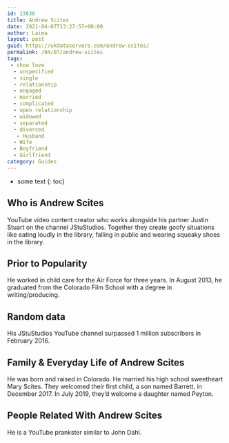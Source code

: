 ```yaml
---
id: 13636
title: Andrew Scites
date: 2021-04-07T13:27:57+00:00
author: Laima
layout: post
guid: https://ukdataservers.com/andrew-scites/
permalink: /04/07/andrew-scites
tags:
 - show love
  - unspecified
  - single
  - relationship
  - engaged
  - married
  - complicated
  - open relationship
  - widowed
  - separated
  - divorced
   - Husband
  - Wife
  - Boyfriend
  - Girlfriend
category: Guides
---
```


* some text
{: toc}


## Who is Andrew Scites
                  
                  
                  
YouTube video content creator who works alongside his partner Justin Stuart on the channel JStuStudios. Together they create goofy situations like eating loudly in the library, falling in public and wearing squeaky shoes in the library.
                  
              
            
              
            
                
                
                
## Prior to Popularity
                  
                  
                  
He worked in child care for the Air Force for three years. In August 2013, he graduated from the Colorado Film School with a degree in writing/producing.
                  
              
            
              
            
                
                
                
## Random data
                  
                  
                  
His JStuStudios YouTube channel surpassed 1 million subscribers in February 2016. 
                  
              
            
              
            
                
                
                
## Family & Everyday Life of Andrew Scites
                  
                  
                  
He was born and raised in Colorado. He married his high school sweetheart Mary Scites. They welcomed their first child, a son named Barrett, in December 2017. In July 2019, they&#8217;d welcome a daughter named Peyton.
                  
              
            
              
            
                
                
                
## People Related With Andrew Scites
                  
                  
                  
He is a YouTube prankster similar to John Dahl.
                  
              
            
              
            
                
              
            
              
              
            
            
              
            
          
          
          